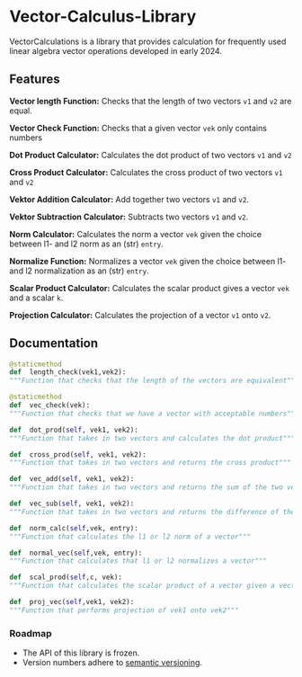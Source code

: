 # Vector-Calculus-Library
VectorCalculations is a library that provides calculation for frequently used linear algebra vector operations developed in early 2024.

## Features
**Vector length Function:** Checks that the length of two vectors `v1` and `v2` are equal.

**Vector Check Function:** Checks that a given vector `vek` only contains numbers

**Dot Product Calculator:** Calculates the dot product of two vectors `v1` and `v2` 

**Cross Product Calculator:** Calculates the cross product of two vectors `v1` and `v2` 

**Vektor Addition Calculator:** Add together two vectors `v1` and `v2`.

**Vektor Subtraction Calculator:** Subtracts two vectors `v1` and `v2`.

**Norm Calculator:** Calculates the norm a vector `vek`  given the choice between l1- and l2 norm as an (str) `entry`.

**Normalize Function:** Normalizes a vector `vek` given the choice between l1- and l2 normalization as an (str) `entry`.

**Scalar Product Calculator:** Calculates the scalar product gives a vector `vek` and a scalar `k`.

**Projection Calculator:** Calculates the projection of a vector `v1` onto `v2`.



## Documentation

```python
@staticmethod
def  length_check(vek1,vek2):
"""Function that checks that the length of the vectors are equivalent"""

@staticmethod
def  vec_check(vek):
"""Function that checks that we have a vector with acceptable numbers"""

def  dot_prod(self, vek1, vek2):
"""Function that takes in two vectors and calculates the dot product"""

def  cross_prod(self, vek1, vek2):
"""Function that takes in two vectors and returns the cross product"""

def  vec_add(self, vek1, vek2):
"""Function that takes in two vectors and returns the sum of the two vectors"""

def  vec_sub(self, vek1, vek2):
"""Function that takes in two vectors and returns the difference of the two vectors"""

def  norm_calc(self,vek, entry):
"""Function that calculates the l1 or l2 norm of a vector"""

def  normal_vec(self,vek, entry):
"""Function that calculates that l1 or l2 normalizes a vector"""

def  scal_prod(self,c, vek):
"""Function that calculates the scalar product of a vector given a vector and a scalar"""

def  proj_vec(self,vek1, vek2):
"""Function that performs projection of vek1 onto vek2""" 
````

### Roadmap

* The API of this library is frozen.
* Version numbers adhere to [semantic versioning](http://semver.org/).
